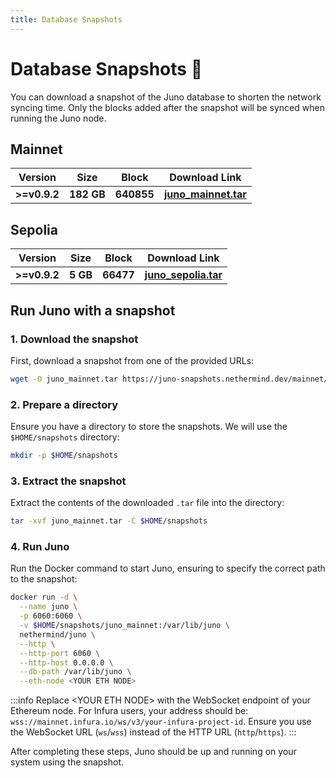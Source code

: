 ```yaml
---
title: Database Snapshots
---
```


# Database Snapshots :camera_flash:

You can download a snapshot of the Juno database to shorten the network syncing time. Only the blocks added after the snapshot will be synced when running the Juno node.

## Mainnet

| Version      | Size       | Block      | Download Link                                                                                         |
| ------------ | ---------- | ---------- | ----------------------------------------------------------------------------------------------------- |
| **>=v0.9.2** | **182 GB** | **640855** | [**juno_mainnet.tar**](https://juno-snapshots.nethermind.dev/mainnet/juno_mainnet_v0.11.7_640855.tar) |

## Sepolia

| Version      | Size     | Block     | Download Link                                                                                        |
| ------------ | -------- | --------- | ---------------------------------------------------------------------------------------------------- |
| **>=v0.9.2** | **5 GB** | **66477** | [**juno_sepolia.tar**](https://juno-snapshots.nethermind.dev/sepolia/juno_sepolia_v0.11.7_66477.tar) |

## Run Juno with a snapshot

### 1. Download the snapshot

First, download a snapshot from one of the provided URLs:

```bash
wget -O juno_mainnet.tar https://juno-snapshots.nethermind.dev/mainnet/juno_mainnet_v0.11.7_640855.tar
```

### 2. Prepare a directory

Ensure you have a directory to store the snapshots. We will use the `$HOME/snapshots` directory:

```bash
mkdir -p $HOME/snapshots
```

### 3. Extract the snapshot

Extract the contents of the downloaded `.tar` file into the directory:

```bash
tar -xvf juno_mainnet.tar -C $HOME/snapshots
```

### 4. Run Juno

Run the Docker command to start Juno, ensuring to specify the correct path to the snapshot:

```bash
docker run -d \
  --name juno \
  -p 6060:6060 \
  -v $HOME/snapshots/juno_mainnet:/var/lib/juno \
  nethermind/juno \
  --http \
  --http-port 6060 \
  --http-host 0.0.0.0 \
  --db-path /var/lib/juno \
  --eth-node <YOUR ETH NODE>
```

:::info
Replace \<YOUR ETH NODE\> with the WebSocket endpoint of your Ethereum node. For Infura users, your address should be: `wss://mainnet.infura.io/ws/v3/your-infura-project-id`. Ensure you use the WebSocket URL (`ws`/`wss`) instead of the HTTP URL (`http`/`https`).
:::

After completing these steps, Juno should be up and running on your system using the snapshot.
